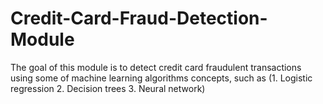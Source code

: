 # Credit-Card-Fraud-Detection-Module
The goal of this module is to detect credit card fraudulent transactions using some of machine learning algorithms concepts, such as (1. Logistic regression 2. Decision trees 3. Neural network)
